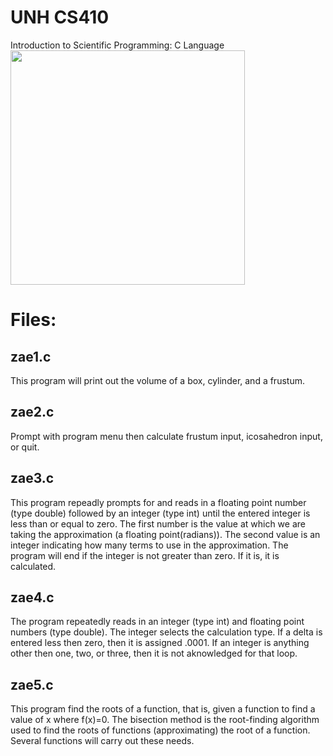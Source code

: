 # UNH CS410
Introduction to Scientific Programming: C Language
<br />
<img src="https://media.giphy.com/media/x2A1phuamghcQ/giphy.gif" width="375px">
<br />
<h1>Files:</h1>
<h2> zae1.c </h2>
This program will print out the volume of a box, cylinder, and a frustum.
<h2> zae2.c </h2>
Prompt with program menu then calculate frustum input, icosahedron input, or quit. 
<h2> zae3.c </h2>
This program repeadly prompts for and reads in a floating point number (type double) followed by an integer (type int) until the entered integer is less than or equal to zero.  The first number is the value at which we are taking the approximation (a floating point(radians)).  The second value is an integer indicating how many terms to use in the approximation.  The program will end if the integer is not greater than zero.  If it is, it is calculated. 
<h2> zae4.c </h2>
The program repeatedly reads in an integer (type int) and floating point numbers (type double).  The integer selects the calculation type.  If a delta is entered less then zero, then it is assigned .0001.  If an integer is anything other then one, two, or three, then it is not aknowledged for that loop.     
<h2> zae5.c </h2>
This program find the roots of a function, that is, given a function to find a value of x where f(x)=0.  The bisection method is the root-finding algorithm used to find the roots of functions (approximating) the root of a function.  Several functions will carry out these needs.  
